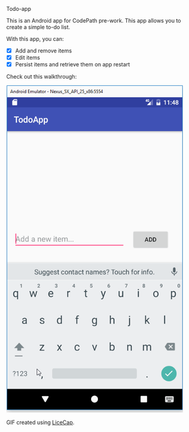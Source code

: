 Todo-app

This is an Android app for CodePath pre-work. This app allows you to create a simple to-do list.

With this app, you can:
* [x] Add and remove items
* [x] Edit items
* [x] Persist items and retrieve them on app restart

Check out this walkthrough:

![Walkthrough](todo-app.gif)

GIF created using [LiceCap](http://www.cockos.com/licecap/).
